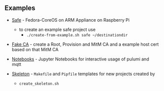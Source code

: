 ## Examples

- [Safe](safe/README.md) - Fedora-CoreOS on ARM Appliance on Raspberry Pi
    - to create an example safe project use
        - `./create-from-example.sh safe ~/destinationdir`

- [Fake CA](fake_ca) - create a Root, Provision and MitM CA and a example host cert based on that MitM CA

- [Notebooks](notebooks) - Jupyter Notebooks for interactive usage of pulumi and mqtt

- [Skeleton](skeleton) - `Makefile` and `Pipfile` templates for new projects created by
    - `create_skeleton.sh`


